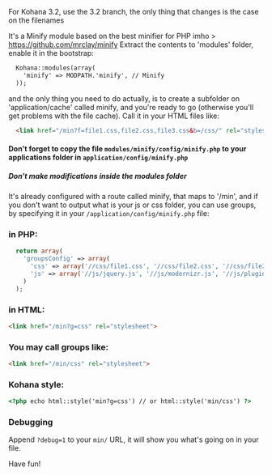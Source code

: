 For Kohana 3.2, use the 3.2 branch, the only thing that changes is the case on the filenames

It's a Minify module based on the best minifier for PHP imho > https://github.com/mrclay/minify
Extract the contents to 'modules' folder, enable it in the bootstrap:

```html
  Kohana::modules(array(
    'minify' => MODPATH.'minify', // Minify
  ));
```

and the only thing you need to do actually, is to create a subfolder on 'application/cache' called minify, and you're ready to go (otherwise you'll get problems with the file cache).
Call it in your HTML files like:

```html
  <link href="/min?f=file1.css,file2.css,file3.css&b=/css/" rel="stylesheet">
```

#### Don't forget to copy the file `modules/minify/config/minify.php` to your applications folder in `application/config/minify.php`
##### Don't make modifications inside the modules folder

It's already configured with a route called minify, that maps to '/min', and if you don't want to output what is your js or
css folder, you can use groups, by specifying it in your `/application/config/minify.php` file:

### in PHP:

```php
  return array(
    'groupsConfig' => array(
      'css' => array('//css/file1.css', '//css/file2.css', '//css/file3.css'),
      'js' => array('//js/jquery.js', '//js/modernizr.js', '//js/plugin/orbit.js')
    )
  );
```

### in HTML:

```html
<link href="/min?g=css" rel="stylesheet">
```

### You may call groups like:

```html
<link href="/min/css" rel="stylesheet">
```

### Kohana style:

```html
<?php echo html::style('min?g=css') // or html::style('min/css') ?>
```

### Debugging

Append `?debug=1` to your `min/` URL, it will show you what's going on in your file.

Have fun!